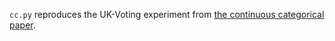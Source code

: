 `cc.py` reproduces the UK-Voting experiment from [the continuous categorical paper](https://arxiv.org/abs/2002.08563).
